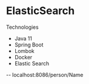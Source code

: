 # ElasticSearch


Technologies

* Java 11
* Spring Boot
* Lombok
* Docker
* Elastic Search

-- localhost:8086/person/Name
